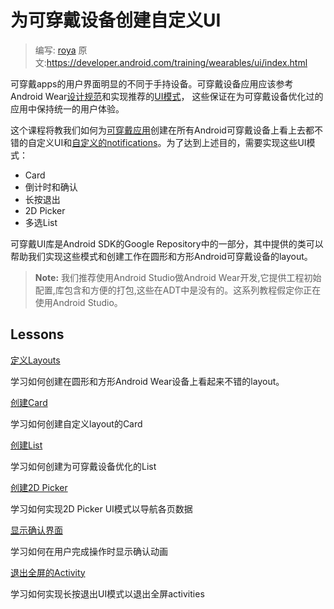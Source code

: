 # 为可穿戴设备创建自定义UI

> 编写: [roya](https://github.com/RoyaAoki) 原文:<https://developer.android.com/training/wearables/ui/index.html>

可穿戴apps的用户界面明显的不同于手持设备。可穿戴设备应用应该参考Android Wear[设计规范](https://developer.android.com/design/wear/index.html)和实现推荐的[UI模式](https://developer.android.com/design/wear/patterns.html)，
这些保证在为可穿戴设备优化过的应用中保持统一的用户体验。

这个课程将教我们如何为[可穿戴应用](http://hukai.me/android-training-course-in-chinese/wearables/apps/creating.html)创建在所有Android可穿戴设备上看上去都不错的自定义UI和[自定义的notifications](http://hukai.me/android-training-course-in-chinese/wearables/apps/layouts.html#CustomNotifications)。为了达到上述目的，需要实现这些UI模式：

* Card
* 倒计时和确认
* 长按退出
* 2D Picker
* 多选List

可穿戴UI库是Android SDK的Google Repository中的一部分，其中提供的类可以帮助我们实现这些模式和创建工作在圆形和方形Android可穿戴设备的layout。

>**Note:** 我们推荐使用Android Studio做Android Wear开发,它提供工程初始配置,库包含和方便的打包,这些在ADT中是没有的。这系列教程假定你正在使用Android Studio。

## Lessons

[定义Layouts](https://developer.android.com/training/wearables/ui/layouts.html)

学习如何创建在圆形和方形Android Wear设备上看起来不错的layout。
	
[创建Card](https://developer.android.com/training/wearables/ui/cards.html)
 
学习如何创建自定义layout的Card
  
[创建List](https://developer.android.com/training/wearables/ui/lists.html)

学习如何创建为可穿戴设备优化的List
  
[创建2D Picker](https://developer.android.com/training/wearables/ui/2d-picker.html)

学习如何实现2D Picker UI模式以导航各页数据
  
[显示确认界面](https://developer.android.com/training/wearables/ui/confirm.html)

学习如何在用户完成操作时显示确认动画
  
[退出全屏的Activity](https://developer.android.com/training/wearables/ui/exit.html)

学习如何实现长按退出UI模式以退出全屏activities